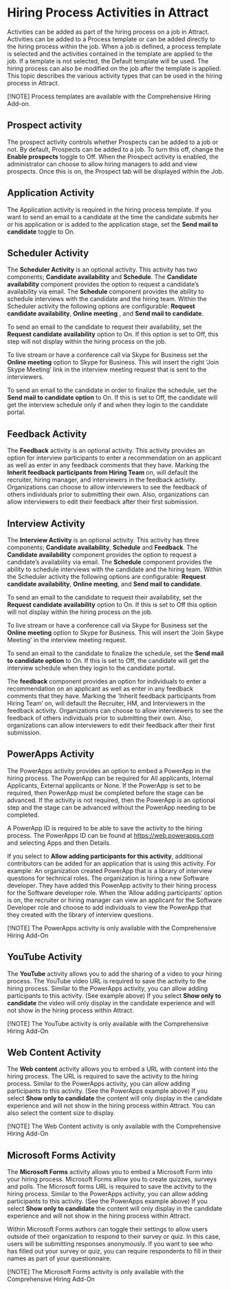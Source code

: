 Hiring Process Activities in Attract
=====================

Activities can be added as part of the hiring process on a job in Attract.
Activities can be added to a Process template or can be added directly to the hiring process
within the job. When a job is defined, a process template is selected and the
activities contained in the template are applied to the job. If a template is
not selected, the Default template will be used. The hiring process can also be
modified on the job after the template is applied. This topic describes the
various activity types that can be used in the hiring process in Attract.

[!NOTE] Process templates are available with the Comprehensive Hiring Add-on.

**Prospect activity**
----------------------

The prospect activity controls whether Prospects can be added to a job or not.
By default, Prospects can be added to a job. To turn this off, change the
**Enable prospects** toggle to Off. When the Prospect activity is enabled, the
administrator can choose to allow hiring managers to add and view prospects. Once this is
on, the Prospect tab will be displayed within the Job.

**Application Activity**
------------------------

The Application activity is required in the hiring process template. If you want
to send an email to a candidate at the time the candidate submits her or his
application or is added to the application stage, set the **Send mail to
candidate** toggle to On.

**Scheduler Activity**
----------------------

The **Scheduler Activity** is an optional activity. This activity has two
components; **Candidate availability** and **Schedule**. The **Candidate
availability** component provides the option to request a candidate’s
availability via email. The **Schedule** component provides the ability to
schedule interviews with the candidate and the hiring team. Within the Scheduler
activity the following options are configurable: **Request candidate
availability**, **Online meeting** , and **Send mail to candidate**.

To send an email to the candidate to request their availability, set the
**Request candidate availability** option to On. If this option is set to Off, this
step will not display within the hiring process on the job.

To live stream or have a conference call via Skype for Business set the **Online
meeting** option to Skype for Business. This will insert the right ‘Join Skype
Meeting’ link in the interview meeting request that is sent to the interviewers.

To send an email to the candidate in order to finalize the schedule, set the **Send mail
to candidate option** to On. If this is set to Off, the candidate will get the
interview schedule only if and when they login to the candidate portal.

**Feedback Activity**
----------------------

The **Feedback** activity is an optional activity. This activity provides an
option for interview participants to enter a recommendation on an applicant as well as
enter in any feedback comments that they have. Marking the **Inherit feedback
participants from Hiring Team** on, will default the recruiter, hiring manager, and
interviewers in the feedback activity. Organizations can choose to allow
interviewers to see the feedback of others individuals prior to submitting their
own. Also, organizations can allow interviewers to edit their feedback after
their first submission.

**Interview Activity**
----------------------

The **Interview Activity** is an optional activity. This activity has three
components; **Candidate availability**, **Schedule** and **Feedback**. The
**Candidate availability** component provides the option to request a
candidate’s availability via email. The **Schedule** component provides the
ability to schedule interviews with the candidate and the hiring team. Within
the Scheduler activity the following options are configurable: **Request
candidate availability**, **Online meeting**, and **Send mail to
candidate**.

To send an email to the candidate to request their availability, set the
**Request candidate availability** option to On. If this is set to Off this
option will not display within the hiring process on the job.

To live stream or have a conference call via Skype for Business set the **Online
meeting** option to Skype for Business. This will insert the ‘Join Skype
Meeting’ in the interview meeting request.

To send an email to the candidate to finalize the schedule, set the **Send mail
to candidate option** to On. If this is set to Off, the candidate will get the
interview schedule when they login to the candidate portal.

The **feedback** component provides an option for individuals to enter a
recommendation on an applicant as well as enter in any feedback comments that
they have. Marking the ‘Inherit feedback participants from Hiring Team’ on, will
default the Recruiter, HM, and Interviewers in the feedback activity.
Organizations can choose to allow interviewers to see the feedback of others
individuals prior to submitting their own. Also, organizations can allow
interviewers to edit their feedback after their first submission.

**PowerApps Activity**
----------------------

The PowerApps activity provides an option to embed a PowerApp in the hiring
process. The PowerApp can be required for All applicants, Internal Applicants,
External applicants or None. If the PowerApp is set to be required, then
PowerApp must be completed before the stage can be advanced. If the activity is
not required, then the PowerApp is an optional step and the stage can be
advanced without the PowerApp needing to be completed.

A PowerApp ID is required to be able to save the activity to the hiring process.
The PowerApps ID can be found at <https://web.powerapps.com> and selecting Apps
and then Details.

If you select to **Allow adding participants for this activity**, additional
contributors can be added for an application that is using this activity. For
example: An organization created PowerApp that is a library of interview
questions for technical roles. The organization is hiring a new Software
developer. They have added this PowerApp activity to their hiring process for
the Software developer role. When the ‘Allow adding participants’ option is on,
the recruiter or hiring manager can view an applicant for the Software Developer
role and choose to add individuals to view the PowerApp that they created with
the library of interview questions.


[!NOTE] The PowerApps activity is only available with the Comprehensive Hiring
Add-On

**YouTube Activity**
----------------------

The **YouTube** activity allows you to add the sharing of a video to your hiring
process. The YouTube video URL is required to save the activity to the hiring
process. Similar to the PowerApps activity, you can allow adding participants
to this activity. (See example above) If you select **Show only to candidate**
the video will only display in the candidate experience and will not show in the
hiring process within Attract.

[!NOTE] The YouTube activity is only available with the Comprehensive Hiring
Add-On


**Web Content Activity**
----------------------

The **Web content** activity allows you to embed a URL with content into the
hiring process. The URL is required to save the activity to the hiring process.
Similar to the PowerApps activity, you can allow adding participants to this
activity. (See the PowerApps example above) If you select **Show only to
candidate** the content will only display in the candidate experience and will
not show in the hiring process within Attract. You can also select the content
size to display.

[!NOTE] The Web Content activity is only available with the Comprehensive Hiring
Add-On


**Microsoft Forms Activity**
---------------------------

The **Microsoft Forms** activity allows you to embed a Microsoft Form into your
hiring process. Microsoft Forms allow you to create quizzes, surveys and polls.
The Microsoft forms URL is required to save the activity to the hiring
process. Similar to the PowerApps activity, you can allow adding
participants to this activity. (See the PowerApps example above) If you select
**Show only to candidate** the content will only display in the candidate
experience and will not show in the hiring process within Attract.

Within Microsoft Forms authors can toggle their settings to allow users outside
of their organization to respond to their survey or quiz. In this case, users
will be submitting responses anonymously. If you want to see who has filled out
your survey or quiz, you can require respondents to fill in their names as part
of your questionnaire.

[!NOTE] The Microsoft Forms activity is only available with the Comprehensive
Hiring Add-On
